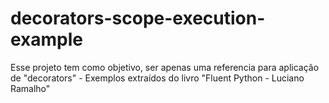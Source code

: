 # decorators-scope-execution-example
Esse projeto tem como objetivo, ser apenas uma referencia para aplicação de "decorators" - Exemplos extraídos do livro "Fluent Python - Luciano Ramalho"
